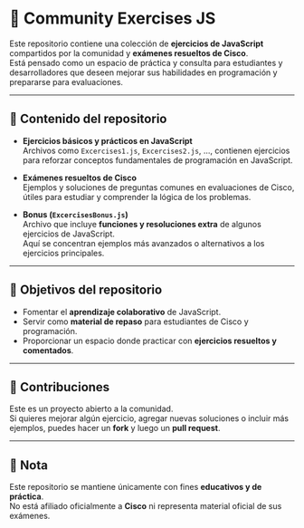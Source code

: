 # 📘 Community Exercises JS

Este repositorio contiene una colección de **ejercicios de JavaScript** compartidos por la comunidad y **exámenes resueltos de Cisco**.  
Está pensado como un espacio de práctica y consulta para estudiantes y desarrolladores que deseen mejorar sus habilidades en programación y prepararse para evaluaciones.

---

## 📂 Contenido del repositorio

- **Ejercicios básicos y prácticos en JavaScript**  
  Archivos como `Excercises1.js`, `Excercises2.js`, ..., contienen ejercicios para reforzar conceptos fundamentales de programación en JavaScript.

- **Exámenes resueltos de Cisco**  
  Ejemplos y soluciones de preguntas comunes en evaluaciones de Cisco, útiles para estudiar y comprender la lógica de los problemas.

- **Bonus (`ExcercisesBonus.js`)**  
  Archivo que incluye **funciones y resoluciones extra** de algunos ejercicios de JavaScript.  
  Aquí se concentran ejemplos más avanzados o alternativos a los ejercicios principales.

---

## 🚀 Objetivos del repositorio

- Fomentar el **aprendizaje colaborativo** de JavaScript.
- Servir como **material de repaso** para estudiantes de Cisco y programación.
- Proporcionar un espacio donde practicar con **ejercicios resueltos y comentados**.

---

## 🤝 Contribuciones

Este es un proyecto abierto a la comunidad.  
Si quieres mejorar algún ejercicio, agregar nuevas soluciones o incluir más ejemplos, puedes hacer un **fork** y luego un **pull request**.  

---

## 📌 Nota

Este repositorio se mantiene únicamente con fines **educativos y de práctica**.  
No está afiliado oficialmente a **Cisco** ni representa material oficial de sus exámenes.  
